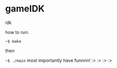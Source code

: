 # gameIDK
idk

how to run:

```~$ make```

then

```~$ ./main```
most importantly 
have funnnn!
:>
:>
:>
:>

